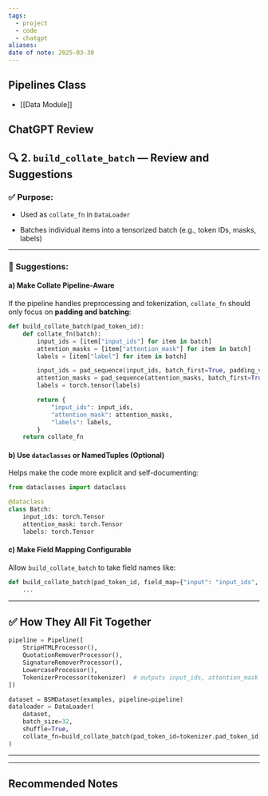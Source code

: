 ```yaml
---
tags:
  - project
  - code
  - chatgpt
aliases: 
date of note: 2025-03-30
---
```


## Pipelines Class

- [[Data Module]]

## ChatGPT Review

## 🔍 **2. `build_collate_batch` — Review and Suggestions**

### ✅ Purpose:

- Used as `collate_fn` in `DataLoader`
    
- Batches individual items into a tensorized batch (e.g., token IDs, masks, labels)
    

---

### 🔧 Suggestions:

#### a) **Make Collate Pipeline-Aware**

If the pipeline handles preprocessing and tokenization, `collate_fn` should only focus on **padding and batching**:

```python
def build_collate_batch(pad_token_id):
    def collate_fn(batch):
        input_ids = [item["input_ids"] for item in batch]
        attention_masks = [item["attention_mask"] for item in batch]
        labels = [item["label"] for item in batch]

        input_ids = pad_sequence(input_ids, batch_first=True, padding_value=pad_token_id)
        attention_masks = pad_sequence(attention_masks, batch_first=True, padding_value=0)
        labels = torch.tensor(labels)

        return {
            "input_ids": input_ids,
            "attention_mask": attention_masks,
            "labels": labels,
        }
    return collate_fn
```


#### b) **Use `dataclasses` or NamedTuples (Optional)**

Helps make the code more explicit and self-documenting:

```python
from dataclasses import dataclass

@dataclass
class Batch:
    input_ids: torch.Tensor
    attention_mask: torch.Tensor
    labels: torch.Tensor
```

#### c) **Make Field Mapping Configurable**

Allow `build_collate_batch` to take field names like:

```python
def build_collate_batch(pad_token_id, field_map={"input": "input_ids", "mask": "attention_mask", "label": "label"}):
    ...
```


---

## ✅ How They All Fit Together

```python
pipeline = Pipeline([
    StripHTMLProcessor(),
    QuotationRemoverProcessor(),
    SignatureRemoverProcessor(),
    LowercaseProcessor(),
    TokenizerProcessor(tokenizer)  # outputs input_ids, attention_mask
])

dataset = BSMDataset(examples, pipeline=pipeline)
dataloader = DataLoader(
    dataset,
    batch_size=32,
    shuffle=True,
    collate_fn=build_collate_batch(pad_token_id=tokenizer.pad_token_id)
)
```





---










-----------
##  Recommended Notes